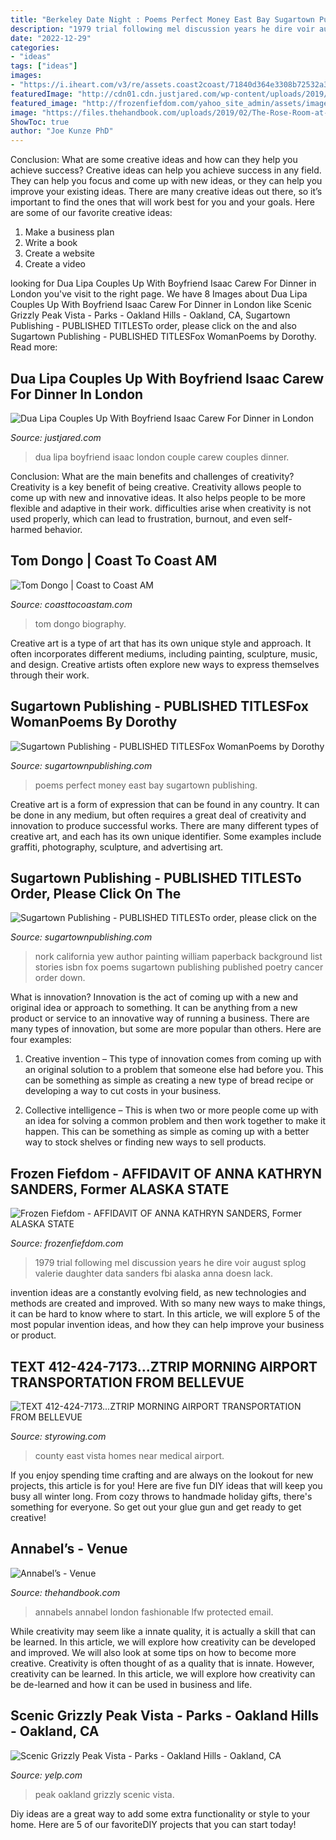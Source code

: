 ```yaml
---
title: "Berkeley Date Night : Poems Perfect Money East Bay Sugartown Publishing"
description: "1979 trial following mel discussion years he dire voir august splog valerie daughter data sanders fbi alaska anna doesn lack"
date: "2022-12-29"
categories:
- "ideas"
tags: ["ideas"]
images:
- "https://i.iheart.com/v3/re/assets.coast2coast/71840d364e3308b72532a3fa218ddb35?ops=gravity(&quot;north&quot;),max(470,265),quality(80)"
featuredImage: "http://cdn01.cdn.justjared.com/wp-content/uploads/2019/02/dua-date/dua-lipa-boyfriend-isaac-couple-up-in-london-02.jpg"
featured_image: "http://frozenfiefdom.com/yahoo_site_admin/assets/images/P_4_Aff_of_Anna_K_S.337125733.jpg"
image: "https://files.thehandbook.com/uploads/2019/02/The-Rose-Room-at-Annabels-by-James-McDonald-960x640.jpg"
ShowToc: true
author: "Joe Kunze PhD"
---
```



Conclusion: What are some creative ideas and how can they help you achieve success?
Creative ideas can help you achieve success in any field. They can help you focus and come up with new ideas, or they can help you improve your existing ideas. There are many creative ideas out there, so it’s important to find the ones that will work best for you and your goals. Here are some of our favorite creative ideas: 
1. Make a business plan 
2. Write a book 
3. Create a website 
4. Create a video 

	

		
looking for Dua Lipa Couples Up With Boyfriend Isaac Carew For Dinner in London you've visit to the right page. We have 8 Images about Dua Lipa Couples Up With Boyfriend Isaac Carew For Dinner in London like Scenic Grizzly Peak Vista - Parks - Oakland Hills - Oakland, CA, Sugartown Publishing - PUBLISHED TITLESTo order, please click on the and also Sugartown Publishing - PUBLISHED TITLESFox WomanPoems by Dorothy. Read more:
		
    
## Dua Lipa Couples Up With Boyfriend Isaac Carew For Dinner In London

<img loading=lazy src="http://cdn01.cdn.justjared.com/wp-content/uploads/2019/02/dua-date/dua-lipa-boyfriend-isaac-couple-up-in-london-02.jpg" onerror="this.onerror=null;this.src='https://tse2.mm.bing.net/th?id=OIP.qkVByK3n5rYTf0E9biO9ywHaMS&amp;pid=15.1';" alt="Dua Lipa Couples Up With Boyfriend Isaac Carew For Dinner in London">

_Source: justjared.com_

>dua lipa boyfriend isaac london couple carew couples dinner. 

	

Conclusion: What are the main benefits and challenges of creativity?
Creativity is a key benefit of being creative. Creativity allows people to come up with new and innovative ideas. It also helps people to be more flexible and adaptive in their work. difficulties arise when creativity is not used properly, which can lead to frustration, burnout, and even self- harmed behavior.

    
## Tom Dongo | Coast To Coast AM

<img loading=lazy src="https://i.iheart.com/v3/re/assets.coast2coast/71840d364e3308b72532a3fa218ddb35?ops=gravity(&quot;north&quot;),max(470,265),quality(80)" onerror="this.onerror=null;this.src='https://tse1.mm.bing.net/th?id=OIP.uAAvd1J0HjejZ9y4LyEDaQAAAA&amp;pid=15.1';" alt="Tom Dongo | Coast to Coast AM">

_Source: coasttocoastam.com_

>tom dongo biography. 

	

Creative art is a type of art that has its own unique style and approach. It often incorporates different mediums, including painting, sculpture, music, and design. Creative artists often explore new ways to express themselves through their work.

    
## Sugartown Publishing - PUBLISHED TITLESFox WomanPoems By Dorothy

<img loading=lazy src="http://sugartownpublishing.com/yahoo_site_admin/assets/images/Hart-cover-sm1.45135441_std.jpg" onerror="this.onerror=null;this.src='https://tse1.mm.bing.net/th?id=OIP.sK4jhMR9s20q_eeK6SKTIQAAAA&amp;pid=15.1';" alt="Sugartown Publishing - PUBLISHED TITLESFox WomanPoems by Dorothy">

_Source: sugartownpublishing.com_

>poems perfect money east bay sugartown publishing. 

	

Creative art is a form of expression that can be found in any country. It can be done in any medium, but often requires a great deal of creativity and innovation to produce successful works. There are many different types of creative art, and each has its own unique identifier. Some examples include graffiti, photography, sculpture, and advertising art.

    
## Sugartown Publishing - PUBLISHED TITLESTo Order, Please Click On The

<img loading=lazy src="http://sugartownpublishing.com/yahoo_site_admin/assets/images/Yew_Nork_at_300_dpi.69114314_std.jpg" onerror="this.onerror=null;this.src='https://tse1.mm.bing.net/th?id=OIP.WLww0-Ss8r2lcNT2IMO-QAAAAA&amp;pid=15.1';" alt="Sugartown Publishing - PUBLISHED TITLESTo order, please click on the">

_Source: sugartownpublishing.com_

>nork california yew author painting william paperback background list stories isbn fox poems sugartown publishing published poetry cancer order down. 

	

What is innovation?
Innovation is the act of coming up with a new and original idea or approach to something. It can be anything from a new product or service to an innovative way of running a business. There are many types of innovation, but some are more popular than others. Here are four examples:
1. Creative invention – This type of innovation comes from coming up with an original solution to a problem that someone else had before you. This can be something as simple as creating a new type of bread recipe or developing a way to cut costs in your business.

2. Collective intelligence – This is when two or more people come up with an idea for solving a common problem and then work together to make it happen. This can be something as simple as coming up with a better way to stock shelves or finding new ways to sell products.


    
## Frozen Fiefdom - AFFIDAVIT OF ANNA KATHRYN SANDERS, Former ALASKA STATE

<img loading=lazy src="http://frozenfiefdom.com/yahoo_site_admin/assets/images/P_4_Aff_of_Anna_K_S.337125733.jpg" onerror="this.onerror=null;this.src='https://tse1.mm.bing.net/th?id=OIP.pIkz9raTBjfLH-rfrkhKRAHaJ3&amp;pid=15.1';" alt="Frozen Fiefdom - AFFIDAVIT OF ANNA KATHRYN SANDERS, Former ALASKA STATE">

_Source: frozenfiefdom.com_

>1979 trial following mel discussion years he dire voir august splog valerie daughter data sanders fbi alaska anna doesn lack. 

	

invention ideas are a constantly evolving field, as new technologies and methods are created and improved. With so many new ways to make things, it can be hard to know where to start. In this article, we will explore 5 of the most popular invention ideas, and how they can help improve your business or product.

    
## TEXT 412-424-7173...ZTRIP MORNING AIRPORT TRANSPORTATION FROM BELLEVUE

<img loading=lazy src="http://styrowing.com/images/doorpic1017.jpg" onerror="this.onerror=null;this.src='https://tse4.mm.bing.net/th?id=OIP.BpkmtcOOGPN_fYbWeUggnAHaJ4&amp;pid=15.1';" alt="TEXT 412-424-7173...ZTRIP MORNING AIRPORT TRANSPORTATION FROM BELLEVUE">

_Source: styrowing.com_

>county east vista homes near medical airport. 

	

If you enjoy spending time crafting and are always on the lookout for new projects, this article is for you! Here are five fun DIY ideas that will keep you busy all winter long. From cozy throws to handmade holiday gifts, there's something for everyone. So get out your glue gun and get ready to get creative!

    
## Annabel’s - Venue

<img loading=lazy src="https://files.thehandbook.com/uploads/2019/02/The-Rose-Room-at-Annabels-by-James-McDonald-960x640.jpg" onerror="this.onerror=null;this.src='https://tse2.mm.bing.net/th?id=OIP.utRIfrV4kdBRsrO2Pyv6oQHaE8&amp;pid=15.1';" alt="Annabel’s - Venue">

_Source: thehandbook.com_

>annabels annabel london fashionable lfw protected email. 

	

While creativity may seem like a innate quality, it is actually a skill that can be learned. In this article, we will explore how creativity can be developed and improved. We will also look at some tips on how to become more creative.
Creativity is often thought of as a quality that is innate. However, creativity can be learned. In this article, we will explore how creativity can be de-learned and how it can be used in business and life.

    
## Scenic Grizzly Peak Vista - Parks - Oakland Hills - Oakland, CA

<img loading=lazy src="http://s3-media2.fl.yelpcdn.com/bphoto/xhxK6rViXTm4ygbdUf11oA/o.jpg" onerror="this.onerror=null;this.src='https://tse1.mm.bing.net/th?id=OIP.7U6hYtgG6Iv4qtNmjsNd6gHaFj&amp;pid=15.1';" alt="Scenic Grizzly Peak Vista - Parks - Oakland Hills - Oakland, CA">

_Source: yelp.com_

>peak oakland grizzly scenic vista. 

	

Diy ideas are a great way to add some extra functionality or style to your home. Here are 5 of our favoriteDIY projects that you can start today!

